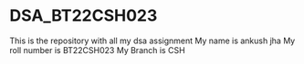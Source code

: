 # DSA_BT22CSH023
This is the repository with all my dsa assignment
My name is ankush jha
My roll number is BT22CSH023
My Branch is CSH
